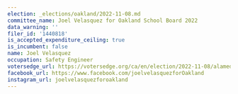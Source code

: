 ```yaml
---
election: _elections/oakland/2022-11-08.md
committee_name: Joel Velasquez for Oakland School Board 2022
data_warning: ''
filer_id: '1440818'
is_accepted_expenditure_ceiling: true
is_incumbent: false
name: Joel Velasquez
occupation: Safety Engineer
votersedge_url: https://votersedge.org/ca/en/election/2022-11-08/alameda-county/school-director-oakland-unified-school-district-trustee-area-6/joel-velasquez
facebook_url: https://www.facebook.com/joelvelasquezforOakland
instagram_url: joelvelasquezforoakland
---
```

